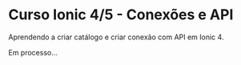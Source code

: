 # Curso Ionic 4/5 - Conexões e API

Aprendendo a criar catálogo e criar conexão com API em Ionic 4.

Em processo...
